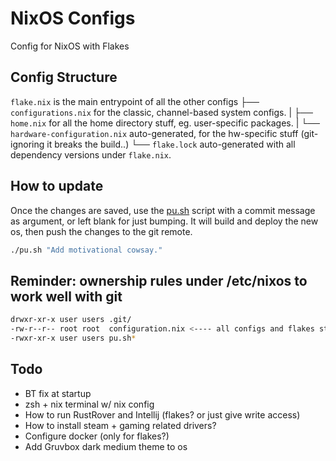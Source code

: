 # NixOS Configs
Config for NixOS with Flakes

## Config Structure
`flake.nix` is the main entrypoint of all the other configs
    ├── `configurations.nix` for the classic, channel-based system configs.
    |       ├── `home.nix` for all the home directory stuff, eg. user-specific packages.
    |       └── `hardware-configuration.nix` auto-generated, for the hw-specific stuff (git-ignoring it breaks the build..) 
    └── `flake.lock` auto-generated with all dependency versions under `flake.nix`.

## How to update
Once the changes are saved, use the [pu.sh](pu.sh) script with a commit message as argument, or left blank for just bumping. 
It will build and deploy the new os, then push the changes to the git remote.
```sh
./pu.sh "Add motivational cowsay."
```


## Reminder: ownership rules under /etc/nixos to work well with git

```sh
drwxr-xr-x user users .git/
-rw-r--r-- root root  configuration.nix <---- all configs and flakes still owned by root
-rwxr-xr-x user users pu.sh*
```

## Todo

- BT fix at startup
- zsh + nix terminal w/ nix config
- How to run RustRover and Intellij (flakes? or just give write access)
- How to install steam + gaming related drivers?
- Configure docker (only for flakes?)
- Add Gruvbox dark medium theme to os
